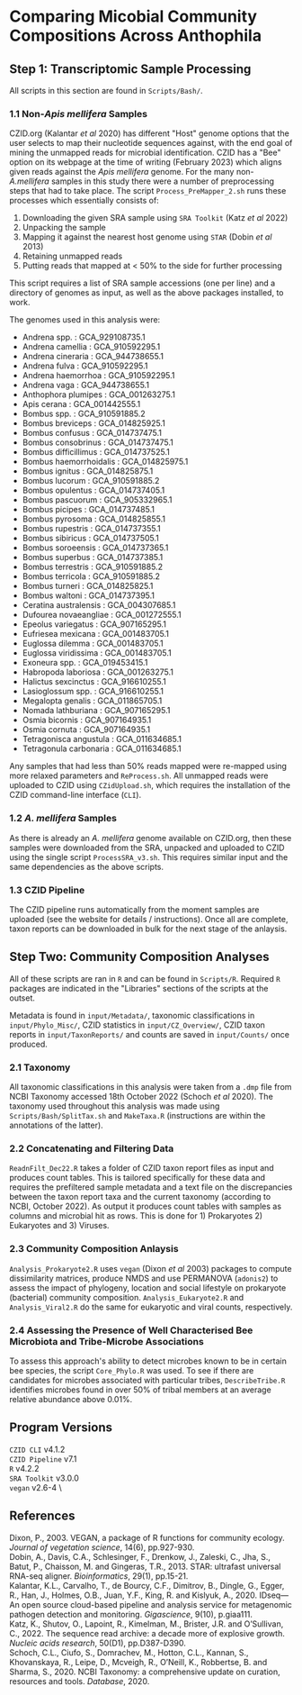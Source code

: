 # Comparing Micobial Community Compositions Across Anthophila

## Step 1: Transcriptomic Sample Processing

All scripts in this section are found in `Scripts/Bash/`. 

### 1.1 Non-_Apis mellifera_ Samples
CZID.org (Kalantar _et al_ 2020) has different "Host" genome options that the user selects to map their nucleotide sequences against, with the end goal of mining the unmapped reads for microbial identification. CZID has a "Bee" option on its webpage at the time of writing (February 2023) which aligns given reads against the _Apis mellifera_ genome. For the many non-_A.mellifera_ samples in this study there were a number of preprocessing steps that had to take place. The script `Process_PreMapper_2.sh` runs these processes which essentially consists of:

1. Downloading the given SRA sample using `SRA Toolkit` (Katz _et al_ 2022)
2. Unpacking the sample
3. Mapping it against the nearest host genome using `STAR` (Dobin _et al_ 2013)
4. Retaining unmapped reads
5. Putting reads that mapped at < 50% to the side for further processing

This script requires a list of SRA sample accessions (one per line) and a directory of genomes as input, as well as the above packages installed, to work.

The genomes used in this analysis were: 

- Andrena spp. : GCA_929108735.1
- Andrena camellia : GCA_910592295.1
- Andrena cineraria : GCA_944738655.1
- Andrena fulva : GCA_910592295.1
- Andrena haemorrhoa : GCA_910592295.1
- Andrena vaga : GCA_944738655.1
- Anthophora plumipes : GCA_001263275.1
- Apis cerana : GCA_001442555.1
- Bombus spp. : GCA_910591885.2
- Bombus breviceps : GCA_014825925.1
- Bombus confusus : GCA_014737475.1
- Bombus consobrinus : GCA_014737475.1
- Bombus difficillimus : GCA_014737525.1
- Bombus haemorrhoidalis : GCA_014825975.1
- Bombus ignitus : GCA_014825875.1
- Bombus lucorum : GCA_910591885.2
- Bombus opulentus : GCA_014737405.1
- Bombus pascuorum : GCA_905332965.1
- Bombus picipes : GCA_014737485.1
- Bombus pyrosoma : GCA_014825855.1
- Bombus rupestris : GCA_014737355.1
- Bombus sibiricus : GCA_014737505.1
- Bombus soroeensis : GCA_014737365.1
- Bombus superbus : GCA_014737385.1
- Bombus terrestris : GCA_910591885.2
- Bombus terricola : GCA_910591885.2
- Bombus turneri : GCA_014825825.1
- Bombus waltoni : GCA_014737395.1
- Ceratina australensis : GCA_004307685.1
- Dufourea novaeangliae : GCA_001272555.1
- Epeolus variegatus : GCA_907165295.1
- Eufriesea mexicana : GCA_001483705.1
- Euglossa dilemma : GCA_001483705.1
- Euglossa viridissima : GCA_001483705.1
- Exoneura spp. : GCA_019453415.1
- Habropoda laboriosa : GCA_001263275.1
- Halictus sexcinctus : GCA_916610255.1
- Lasioglossum spp. : GCA_916610255.1
- Megalopta genalis : GCA_011865705.1
- Nomada lathburiana : GCA_907165295.1
- Osmia bicornis : GCA_907164935.1
- Osmia cornuta : GCA_907164935.1
- Tetragonisca angustula : GCA_011634685.1
- Tetragonula carbonaria : GCA_011634685.1

Any samples that had less than 50% reads mapped were re-mapped using more relaxed parameters and `ReProcess.sh`. All unmapped reads were uploaded to CZID using `CZidUpload.sh`, which requires the installation of the CZID command-line interface (`CLI`).

### 1.2 _A. mellifera_ Samples
As there is already an _A. mellifera_ genome available on CZID.org, then these samples were downloaded from the SRA, unpacked and uploaded to CZID using the single script `ProcessSRA_v3.sh`. This requires similar input and the same dependencies as the above scripts.

### 1.3 CZID Pipeline
The CZID pipeline runs automatically from the moment samples are uploaded (see the website for details / instructions). Once all are complete, taxon reports can be downloaded in bulk for the next stage of the anlaysis.

## Step Two: Community Composition Analyses

All of these scripts are ran in `R` and can be found in `Scripts/R`. Required `R` packages are indicated in the "Libraries" sections of the scripts at the outset.

Metadata is found in `input/Metadata/`, taxonomic classifications in `input/Phylo_Misc/`, CZID statistics in `input/CZ_Overview/`, CZID taxon reports in `input/TaxonReports/` and counts are saved in `input/Counts/` once produced.

### 2.1 Taxonomy

All taxonomic classifications in this analysis were taken from a `.dmp` file from NCBI Taxonomy accessed 18th October 2022 (Schoch _et al_ 2020). The taxonomy used throughout this analysis was made using `Scripts/Bash/SplitTax.sh` and `MakeTaxa.R` (instructions are within the annotations of the latter). 

### 2.2 Concatenating and Filtering Data

`ReadnFilt_Dec22.R` takes a folder of CZID taxon report files as input and produces count tables. This is tailored specifically for these data and requires the prefiltered sample metadata and a text file on the discrepancies between the taxon report taxa and the current taxonomy (according to NCBI, October 2022). As output it produces count tables with samples as columns and microbial hit as rows. This is done for 1) Prokaryotes 2) Eukaryotes and 3) Viruses. 

### 2.3 Community Composition Anlaysis

`Analysis_Prokaryote2.R` uses `vegan` (Dixon _et al_ 2003) packages to compute dissimilarity matrices, produce NMDS and use PERMANOVA (`adonis2`) to assess the impact of phylogeny, location and social lifestyle on prokaryote (bacterial) community composition. `Analysis_Eukaryote2.R` and `Analysis_Viral2.R` do the same for eukaryotic and viral counts, respectively.

### 2.4 Assessing the Presence of Well Characterised Bee Microbiota and Tribe-Microbe Associations

To assess this approach's ability to detect microbes known to be in certain bee species, the script `Core_Phylo.R` was used. To see if there are candidates for microbes associated with particular tribes, `DescribeTribe.R` identifies microbes found in over 50% of tribal members at an average relative abundance above 0.01%. 

## Program Versions

`CZID CLI` v4.1.2 \
`CZID Pipeline` v7.1 \
`R` v4.2.2 \
`SRA Toolkit` v3.0.0 \
`vegan` v2.6-4  \

## References

Dixon, P., 2003. VEGAN, a package of R functions for community ecology. _Journal of vegetation science_, 14(6), pp.927-930.\
Dobin, A., Davis, C.A., Schlesinger, F., Drenkow, J., Zaleski, C., Jha, S., Batut, P., Chaisson, M. and Gingeras, T.R., 2013. STAR: ultrafast universal RNA-seq aligner. _Bioinformatics_, 29(1), pp.15-21.\
Kalantar, K.L., Carvalho, T., de Bourcy, C.F., Dimitrov, B., Dingle, G., Egger, R., Han, J., Holmes, O.B., Juan, Y.F., King, R. and Kislyuk, A., 2020. IDseq—An open source cloud-based pipeline and analysis service for metagenomic pathogen detection and monitoring. _Gigascience_, 9(10), p.giaa111. \
Katz, K., Shutov, O., Lapoint, R., Kimelman, M., Brister, J.R. and O’Sullivan, C., 2022. The sequence read archive: a decade more of explosive growth. _Nucleic acids research_, 50(D1), pp.D387-D390.\
Schoch, C.L., Ciufo, S., Domrachev, M., Hotton, C.L., Kannan, S., Khovanskaya, R., Leipe, D., Mcveigh, R., O’Neill, K., Robbertse, B. and Sharma, S., 2020. NCBI Taxonomy: a comprehensive update on curation, resources and tools. _Database_, 2020.